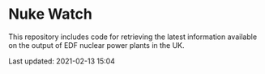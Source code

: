 # Nuke Watch

This repository includes code for retrieving the latest information available on the output of EDF nuclear power plants in the UK.

Last updated: 2021-02-13 15:04